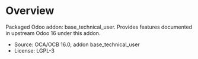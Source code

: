 # Overview

Packaged Odoo addon: base_technical_user. Provides features documented in upstream Odoo 16 under this addon.

- Source: OCA/OCB 16.0, addon base_technical_user
- License: LGPL-3
